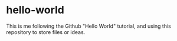 # hello-world
This is me following the Github "Hello World" tutorial, and using this repository to store files or ideas.
